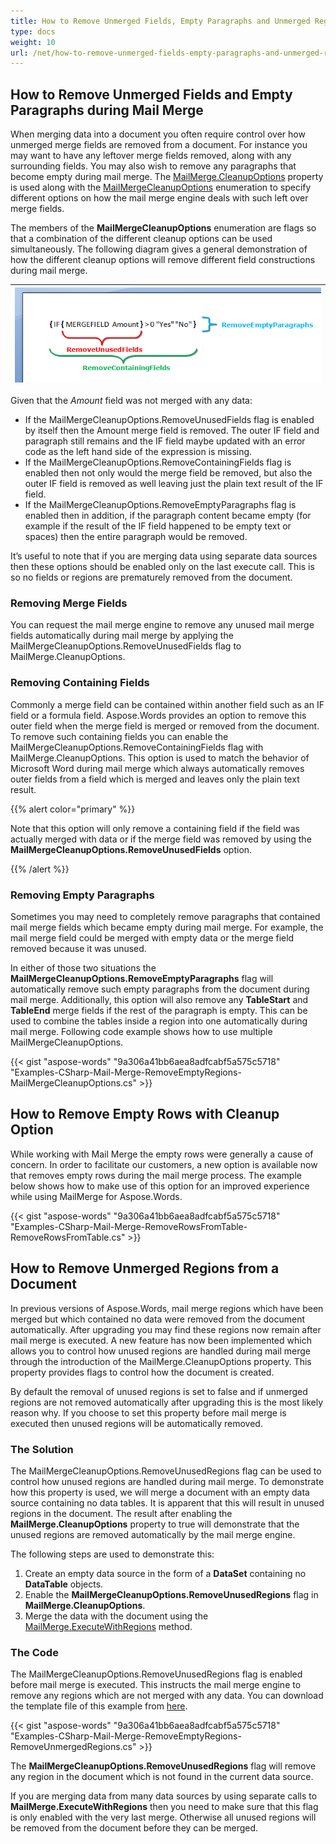 ```yaml
---
title: How to Remove Unmerged Fields, Empty Paragraphs and Unmerged Regions
type: docs
weight: 10
url: /net/how-to-remove-unmerged-fields-empty-paragraphs-and-unmerged-regions/
---
```


## **How to Remove Unmerged Fields and Empty Paragraphs during Mail Merge**

When merging data into a document you often require control over how unmerged merge fields are removed from a document. For instance you may want to have any leftover merge fields removed, along with any surrounding fields. You may also wish to remove any paragraphs that become empty during mail merge. The [MailMerge.CleanupOptions](http://www.aspose.com/api/net/words/aspose.words.mailmerging/mailmerge/properties/cleanupoptions) property is used along with the [MailMergeCleanupOptions](http://www.aspose.com/api/net/words/aspose.words.mailmerging/mailmergecleanupoptions) enumeration to specify different options on how the mail merge engine deals with such left over merge fields.

The members of the **MailMergeCleanupOptions** enumeration are flags so that a combination of the different cleanup options can be used simultaneously. The following diagram gives a general demonstration of how the different cleanup options will remove different field constructions during mail merge.

|![todo:image_alt_text](how-to-remove-unmerged-fields-empty-paragraphs-and-unmerged-regions_1.png)|
| :- |
Given that the *Amount* field was not merged with any data:

- If the MailMergeCleanupOptions.RemoveUnusedFields flag is enabled by itself then the Amount merge field is removed. The outer IF field and paragraph still remains and the IF field maybe updated with an error code as the left hand side of the expression is missing.
- If the MailMergeCleanupOptions.RemoveContainingFields flag is enabled then not only would the merge field be removed, but also the outer IF field is removed as well leaving just the plain text result of the IF field.
- If the MailMergeCleanupOptions.RemoveEmptyParagraphs flag is enabled then in addition, if the paragraph content became empty (for example if the result of the IF field happened to be empty text or spaces) then the entire paragraph would be removed.

It’s useful to note that if you are merging data using separate data sources then these options should be enabled only on the last execute call. This is so no fields or regions are prematurely removed from the document.

### **Removing Merge Fields**

You can request the mail merge engine to remove any unused mail merge fields automatically during mail merge by applying the MailMergeCleanupOptions.RemoveUnusedFields flag to MailMerge.CleanupOptions.

### **Removing Containing Fields**

Commonly a merge field can be contained within another field such as an IF field or a formula field. Aspose.Words provides an option to remove this outer field when the merge field is merged or removed from the document. To remove such containing fields you can enable the MailMergeCleanupOptions.RemoveContainingFields flag with MailMerge.CleanupOptions. This option is used to match the behavior of Microsoft Word during mail merge which always automatically removes outer fields from a field which is merged and leaves only the plain text result.

{{% alert color="primary" %}} 

Note that this option will only remove a containing field if the field was actually merged with data or if the merge field was removed by using the **MailMergeCleanupOptions.RemoveUnusedFields** option.

{{% /alert %}} 

### **Removing Empty Paragraphs**

Sometimes you may need to completely remove paragraphs that contained mail merge fields which became empty during mail merge. For example, the mail merge field could be merged with empty data or the merge field removed because it was unused.

In either of those two situations the **MailMergeCleanupOptions.RemoveEmptyParagraphs** flag will automatically remove such empty paragraphs from the document during mail merge.
Additionally, this option will also remove any **TableStart** and **TableEnd** merge fields if the rest of the paragraph is empty. This can be used to combine the tables inside a region into one automatically during mail merge. Following code example shows how to use multiple MailMergeCleanupOptions.

{{< gist "aspose-words" "9a306a41bb6aea8adfcabf5a575c5718" "Examples-CSharp-Mail-Merge-RemoveEmptyRegions-MailMergeCleanupOptions.cs" >}}

## **How to Remove Empty Rows with Cleanup Option**

While working with Mail Merge the empty rows were generally a cause of concern. In order to facilitate our customers, a new option is available now that removes empty rows during the mail merge process. The example below shows how to make use of this option for an improved experience while using MailMerge for Aspose.Words.



{{< gist "aspose-words" "9a306a41bb6aea8adfcabf5a575c5718" "Examples-CSharp-Mail-Merge-RemoveRowsFromTable-RemoveRowsFromTable.cs" >}}

## **How to Remove Unmerged Regions from a Document**

In previous versions of Aspose.Words, mail merge regions which have been merged but which contained no data were removed from the document automatically. After upgrading you may find these regions now remain after mail merge is executed. A new feature has now been implemented which allows you to control how unused regions are handled during mail merge through the introduction of the MailMerge.CleanupOptions property. This property provides flags to control how the document is created.

By default the removal of unused regions is set to false and if unmerged regions are not removed automatically after upgrading this is the most likely reason why. If you choose to set this property before mail merge is executed then unused regions will be automatically removed.

### **The Solution**

The MailMergeCleanupOptions.RemoveUnusedRegions flag can be used to control how unused regions are handled during mail merge. To demonstrate how this property is used, we will merge a document with an empty data source containing no data tables. It is apparent that this will result in unused regions in the document. The result after enabling the **MailMerge.CleanupOptions** property to true will demonstrate that the unused regions are removed automatically by the mail merge engine.

The following steps are used to demonstrate this:

1. Create an empty data source in the form of a **DataSet** containing no **DataTable** objects.
1. Enable the **MailMergeCleanupOptions.RemoveUnusedRegions** flag in **MailMerge.CleanupOptions**.
1. Merge the data with the document using the [MailMerge.ExecuteWithRegions](http://www.aspose.com/api/net/words/aspose.words.mailmerging.mailmerge/executewithregions/methods/2) method.

### **The Code**

The MailMergeCleanupOptions.RemoveUnusedRegions flag is enabled before mail merge is executed. This instructs the mail merge engine to remove any regions which are not merged with any data. You can download the template file of this example from [here](https://github.com/aspose-words/Aspose.Words-for-.NET/blob/master/Examples/Data/Mail-Merge/TestFile%20Empty.doc).

{{< gist "aspose-words" "9a306a41bb6aea8adfcabf5a575c5718" "Examples-CSharp-Mail-Merge-RemoveEmptyRegions-RemoveUnmergedRegions.cs" >}}

The **MailMergeCleanupOptions.RemoveUnusedRegions** flag will remove any region in the document which is not found in the current data source.

If you are merging data from many data sources by using separate calls to **MailMerge.ExecuteWithRegions** then you need to make sure that this flag is only enabled with the very last merge. Otherwise all unused regions will be removed from the document before they can be merged.
